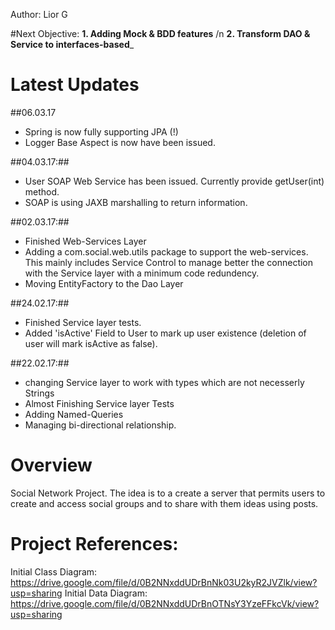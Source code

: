 Author: Lior G  

#Next Objective: 
__1. Adding Mock & BDD features__ /n
__2. Transform DAO & Service to interfaces-based___

# Latest Updates

##06.03.17
* Spring is now fully supporting JPA (!)
* Logger Base Aspect is now have been issued. 

##04.03.17:##
* User SOAP Web Service has been issued. Currently provide getUser(int) method. 
* SOAP is using JAXB marshalling to return information. 

##02.03.17:##
* Finished Web-Services Layer
* Adding a com.social.web.utils package to support the web-services. 
  This mainly includes Service Control to manage better the connection with the Service layer with a minimum code redundency.  
* Moving EntityFactory to the Dao Layer

##24.02.17:##
* Finished Service layer tests.
* Added 'isActive' Field to User to mark up user existence (deletion of user will mark isActive as false). 

##22.02.17:##
* changing Service layer to work with types which are not necesserly Strings
* Almost Finishing Service layer Tests 
* Adding Named-Queries 
* Managing bi-directional relationship. 


# Overview
Social Network Project. The idea is to a create a server that permits users to create and access social groups and to share with them ideas using posts. 

# Project References: 

Initial Class Diagram: https://drive.google.com/file/d/0B2NNxddUDrBnNk03U2kyR2JVZlk/view?usp=sharing
Initial Data Diagram: https://drive.google.com/file/d/0B2NNxddUDrBnOTNsY3YzeFFkcVk/view?usp=sharing  


